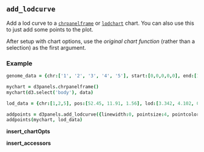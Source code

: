 ## `add_lodcurve`

Add a lod curve to a [`chrpanelframe`](chrpanelframe.md) or
[`lodchart`](lodchart.md) chart. You can also use this to just add
some points to the plot.

After setup with chart options, use the *original chart function* (rather than a
selection) as the first argument.

### Example

```coffeescript
genome_data = {chr:['1', '2', '3', '4', '5'], start:[0,0,0,0,0], end:[100, 80, 65, 50, 50]}

mychart = d3panels.chrpanelframe()
mychart(d3.select('body'), data)

lod_data = {chr:[1,2,5], pos:[52.45, 11.91, 1.56], lod:[3.342, 4.102, 0.420], marker:["p1", "p2", "p3"]}

addpoints = d3panels.add_lodcurve({linewidth:0, pointsize:4, pointcolor:"slateblue"})
addpoints(mychart, lod_data)
```

**insert_chartOpts**

**insert_accessors**
